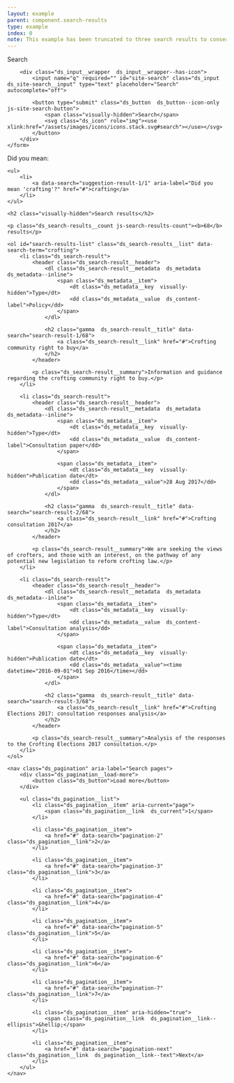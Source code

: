 ```yaml
---
layout: example
parent: component.search-results
type: example
index: 0
note: This example has been truncated to three search results to conserve space.
---
```


<div class="ds_search-results">

<div class="ds_site-search">
    <form role="search" class="ds_site-search__form">
        <label class="ds_label  visually-hidden" for="site-search">Search</label>

        <div class="ds_input__wrapper  ds_input__wrapper--has-icon">
            <input name="q" required="" id="site-search" class="ds_input  ds_site-search__input" type="text" placeholder="Search" autocomplete="off">

            <button type="submit" class="ds_button  ds_button--icon-only  js-site-search-button">
                <span class="visually-hidden">Search</span>
                <svg class="ds_icon" role="img"><use xlink:href="/assets/images/icons/icons.stack.svg#search"></use></svg>
            </button>
        </div>
    </form>
</div>

<nav id="suggestions" class="ds_search-suggestions" aria-label="Alternative search suggestions">
    <span aria-hidden="true">Did you mean:</span>

    <ul>
        <li>
            <a data-search="suggestion-result-1/1" aria-label="Did you mean 'crafting'?" href="#">crafting</a>
        </li>
    </ul>
</nav>

<section id="search-results" class="ds_search-results">

    <h2 class="visually-hidden">Search results</h2>

    <p class="ds_search-results__count js-search-results-count"><b>68</b> results</p>

    <ol id="search-results-list" class="ds_search-results__list" data-search-term="crofting">
        <li class="ds_search-result">
            <header class="ds_search-result__header">
                <dl class="ds_search-result__metadata  ds_metadata  ds_metadata--inline">
                    <span class="ds_metadata__item">
                        <dt class="ds_metadata__key  visually-hidden">Type</dt>
                        <dd class="ds_metadata__value  ds_content-label">Policy</dd>
                    </span>
                </dl>

                <h2 class="gamma  ds_search-result__title" data-search="search-result-1/68">
                    <a class="ds_search-result__link" href="#">Crofting community right to buy</a>
                </h2>
            </header>

            <p class="ds_search-result__summary">Information and guidance regarding the crofting community right to buy.</p>
        </li>

        <li class="ds_search-result">
            <header class="ds_search-result__header">
                <dl class="ds_search-result__metadata  ds_metadata  ds_metadata--inline">
                    <span class="ds_metadata__item">
                        <dt class="ds_metadata__key  visually-hidden">Type</dt>
                        <dd class="ds_metadata__value  ds_content-label">Consultation paper</dd>
                    </span>

                    <span class="ds_metadata__item">
                        <dt class="ds_metadata__key  visually-hidden">Publication date</dt>
                        <dd class="ds_metadata__value">28 Aug 2017</dd>
                    </span>
                </dl>

                <h2 class="gamma  ds_search-result__title" data-search="search-result-2/68">
                    <a class="ds_search-result__link" href="#">Crofting consultation 2017</a>
                </h2>
            </header>

            <p class="ds_search-result__summary">We are seeking the views of crofters, and those with an interest, on the pathway of any potential new legislation to reform crofting law.</p>
        </li>

        <li class="ds_search-result">
            <header class="ds_search-result__header">
                <dl class="ds_search-result__metadata  ds_metadata  ds_metadata--inline">
                    <span class="ds_metadata__item">
                        <dt class="ds_metadata__key  visually-hidden">Type</dt>
                        <dd class="ds_metadata__value  ds_content-label">Consultation analysis</dd>
                    </span>

                    <span class="ds_metadata__item">
                        <dt class="ds_metadata__key  visually-hidden">Publication date</dt>
                        <dd class="ds_metadata__value"><time datetime="2016-09-01">01 Sep 2016</time></dd>
                    </span>
                </dl>

                <h2 class="gamma  ds_search-result__title" data-search="search-result-3/68">
                    <a class="ds_search-result__link" href="#">Crofting Elections 2017: consultation responses analysis</a>
                </h2>
            </header>

            <p class="ds_search-result__summary">Analysis of the responses to the Crofting Elections 2017 consultation.</p>
        </li>
    </ol>

    <nav class="ds_pagination" aria-label="Search pages">
        <div class="ds_pagination__load-more">
            <button class="ds_button">Load more</button>
        </div>

        <ul class="ds_pagination__list">
            <li class="ds_pagination__item" aria-current="page">
                <span class="ds_pagination__link  ds_current">1</span>
            </li>

            <li class="ds_pagination__item">
                <a href="#" data-search="pagination-2" class="ds_pagination__link">2</a>
            </li>

            <li class="ds_pagination__item">
                <a href="#" data-search="pagination-3" class="ds_pagination__link">3</a>
            </li>

            <li class="ds_pagination__item">
                <a href="#" data-search="pagination-4" class="ds_pagination__link">4</a>
            </li>

            <li class="ds_pagination__item">
                <a href="#" data-search="pagination-5" class="ds_pagination__link">5</a>
            </li>

            <li class="ds_pagination__item">
                <a href="#" data-search="pagination-6" class="ds_pagination__link">6</a>
            </li>

            <li class="ds_pagination__item">
                <a href="#" data-search="pagination-7" class="ds_pagination__link">7</a>
            </li>

            <li class="ds_pagination__item" aria-hidden="true">
                <span class="ds_pagination__link  ds_pagination__link--ellipsis">&hellip;</span>
            </li>

            <li class="ds_pagination__item">
                <a href="#" data-search="pagination-next" class="ds_pagination__link  ds_pagination__link--text">Next</a>
            </li>
        </ul>
    </nav>
</section>
